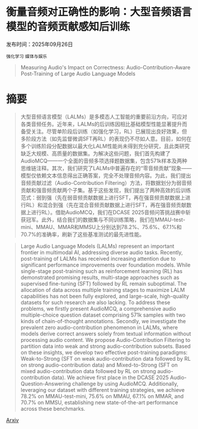 # 衡量音频对正确性的影响：大型音频语言模型的音频贡献感知后训练

发布时间：2025年09月26日

`强化学习` `媒体与娱乐`

> Measuring Audio's Impact on Correctness: Audio-Contribution-Aware Post-Training of Large Audio Language Models

# 摘要

> 大型音频语言模型（LALMs）是多模态人工智能的重要前沿方向，可应对各类音频任务。近年来，LALMs的后训练因相比基础模型性能显著提升而备受关注。尽管单阶段后训练（如强化学习，RL）已展现出良好效果，但多阶段方法（如先监督微调SFT再RL）的表现仍不尽如人意。目前，如何在多个训练阶段分配数据以最大化LALM性能尚未得到充分研究，且此类研究缺乏大规模、高质量的数据集。为解决这些问题，我们首先构建了AudioMCQ——一个全面的音频多项选择题数据集，包含571k样本及两种思维链注释。其次，我们研究了LALMs中普遍存在的“零音频贡献”现象——模型仅依赖文本信息得出正确答案，完全不处理音频内容。为此，我们提出音频贡献过滤（Audio-Contribution Filtering）方法，将数据划分为弱音频贡献和强音频贡献两个子集。基于这些发现，我们提出了两种高效的后训练范式：弱到强（先在弱音频贡献数据上进行SFT，再在强音频贡献数据上进行RL）和混合到强（先在混合音频贡献数据上进行SFT，再在强音频贡献数据上进行RL）。借助AudioMCQ，我们在DCASE 2025音频问答挑战赛中斩获冠军。此外，结合我们的数据集与不同训练策略，我们在MMAU-test-mini、MMAU、MMAR和MMSU上分别达到78.2%、75.6%、67.1%和70.7%的准确率，刷新了这些基准测试的最先进性能。

> Large Audio Language Models (LALMs) represent an important frontier in multimodal AI, addressing diverse audio tasks. Recently, post-training of LALMs has received increasing attention due to significant performance improvements over foundation models. While single-stage post-training such as reinforcement learning (RL) has demonstrated promising results, multi-stage approaches such as supervised fine-tuning (SFT) followed by RL remain suboptimal. The allocation of data across multiple training stages to maximize LALM capabilities has not been fully explored, and large-scale, high-quality datasets for such research are also lacking. To address these problems, we firstly present AudioMCQ, a comprehensive audio multiple-choice question dataset comprising 571k samples with two kinds of chain-of-thought annotations. Secondly, we investigate the prevalent zero audio-contribution phenomenon in LALMs, where models derive correct answers solely from textual information without processing audio content. We propose Audio-Contribution Filtering to partition data into weak and strong audio-contribution subsets. Based on these insights, we develop two effective post-training paradigms: Weak-to-Strong (SFT on weak audio-contribution data followed by RL on strong audio-contribution data) and Mixed-to-Strong (SFT on mixed audio-contribution data followed by RL on strong audio-contribution data). We achieve first place in the DCASE 2025 Audio-Question-Answering challenge by using AudioMCQ. Additionally, leveraging our dataset with different training strategies, we achieve 78.2\% on MMAU-test-mini, 75.6\% on MMAU, 67.1\% on MMAR, and 70.7\% on MMSU, establishing new state-of-the-art performance across these benchmarks.

[Arxiv](https://arxiv.org/abs/2509.21060)